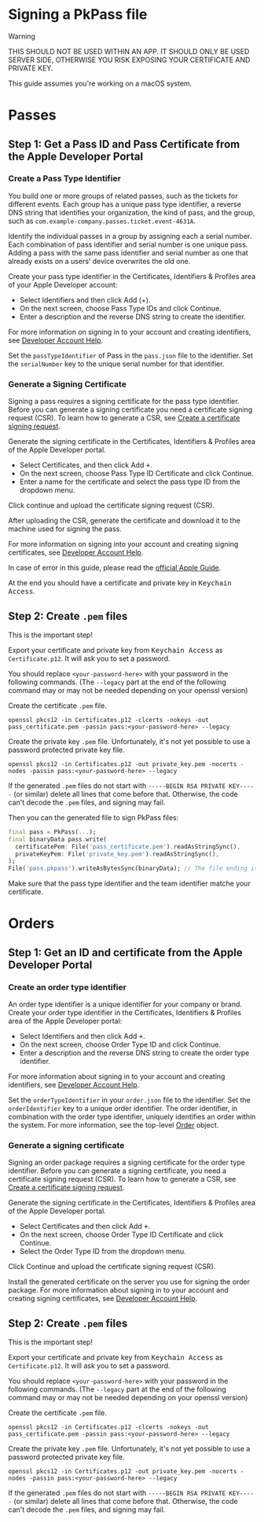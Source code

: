 # Signing a PkPass file

> [!WARNING]
> THIS SHOULD NOT BE USED WITHIN AN APP. 
> IT SHOULD ONLY BE USED SERVER SIDE, OTHERWISE YOU RISK EXPOSING YOUR CERTIFICATE AND PRIVATE KEY.

This guide assumes you're working on a macOS system.

# Passes

## Step 1: Get a Pass ID and Pass Certificate from the Apple Developer Portal

### Create a Pass Type Identifier
You build one or more groups of related passes, such as the tickets for different events. Each group has a unique pass type identifier, a reverse DNS string that identifies your organization, the kind of pass, and the group, such as `com.example-company.passes.ticket.event-4631A`.

Identify the individual passes in a group by assigning each a serial number. Each combination of pass identifier and serial number is one unique pass. Adding a pass with the same pass identifier and serial number as one that already exists on a users’ device overwrites the old one.

Create your pass type identifier in the Certificates, Identifiers & Profiles area of your Apple Developer account:

- Select Identifiers and then click Add (+).
- On the next screen, choose Pass Type IDs and click Continue.
- Enter a description and the reverse DNS string to create the identifier.

For more information on signing in to your account and creating identifiers, see [Developer Account Help](https://developer.apple.com/help/account/).

Set the `passTypeIdentifier` of Pass in the `pass.json` file to the identifier. Set the `serialNumber` key to the unique serial number for that identifier.

### Generate a Signing Certificate
Signing a pass requires a signing certificate for the pass type identifier. Before you can generate a signing certificate you need a certificate signing request (CSR). To learn how to generate a CSR, see [Create a certificate signing request](https://developer.apple.com/help/account/create-certificates/create-a-certificate-signing-request).

Generate the signing certificate in the Certificates, Identifiers & Profiles area of the Apple Developer portal.

- Select Certificates, and then click Add <kbd>+</kbd>.
- On the next screen, choose Pass Type ID Certificate and click Continue.
- Enter a name for the certificate and select the pass type ID from the dropdown menu.

Click continue and upload the certificate signing request (CSR).

After uploading the CSR, generate the certificate and download it to the machine used for signing the pass.

For more information on signing into your account and creating signing certificates, see [Developer Account Help](https://developer.apple.com/help/account/).

In case of error in this guide, please read the [official Apple Guide](https://developer.apple.com/documentation/walletpasses/building-a-pass).

At the end you should have a certificate and private key in <kbd>Keychain Access</kbd>.

## Step 2: Create `.pem` files

This is the important step!

Export your certificate and private key from <kbd>Keychain Access</kbd> as `Certificate.p12`. It will ask you to set a password.

You should replace `<your-password-here>` with your password in the following commands.
(The `--legacy` part at the end of the following command may or may not be needed depending on your openssl version)

Create the certificate `.pem` file.
```shell
openssl pkcs12 -in Certificates.p12 -clcerts -nokeys -out pass_certificate.pem -passin pass:<your-password-here> --legacy
```

Create the private key `.pem` file. Unfortunately, it's not yet possible to use a password protected private key file.
```shell
openssl pkcs12 -in Certificates.p12 -out private_key.pem -nocerts -nodes -passin pass:<your-password-here> --legacy
```

If the generated `.pem` files do not start with `-----BEGIN RSA PRIVATE KEY-----` (or similar) delete all lines that come before that.
Otherwise, the code can't decode the `.pem` files, and signing may fail.

Then you can the generated file to sign PkPass files:

```dart
final pass = PkPass(...);
final binaryData pass.write(
  certificatePem: File('pass_certificate.pem').readAsStringSync(),
  privateKeyPem: File('private_key.pem').readAsStringSync(),
);
File('pass.pkpass').writeAsBytesSync(binaryData); // The file ending is important
```

Make sure that the pass type identifier and the team identifier matche your certificate.

# Orders

## Step 1: Get an ID and certificate from the Apple Developer Portal

### Create an order type identifier
An order type identifier is a unique identifier for your company or brand. Create your order type identifier in the Certificates, Identifiers & Profiles area of the Apple Developer portal:

- Select Identifiers and then click Add <kbd>+</kbd>.
- On the next screen, choose Order Type ID and click Continue.
- Enter a description and the reverse DNS string to create the order type identifier.

For more information about signing in to your account and creating identifiers, see [Developer Account Help](https://help.apple.com/developer-account/).

Set the `orderTypeIdentifier` in your `order.json` file to the identifier. Set the `orderIdentifier` key to a unique order identifier. The order identifier, in combination with the order type identifier, uniquely identifies an order within the system. For more information, see the top-level [Order](https://developer.apple.com/documentation/walletorders/order) object.

### Generate a signing certificate
Signing an order package requires a signing certificate for the order type identifier. Before you can generate a signing certificate, you need a certificate signing request (CSR). To learn how to generate a CSR, see [Create a certificate signing request](https://help.apple.com/developer-account/#/devbfa00fef7).

Generate the signing certificate in the Certificates, Identifiers & Profiles area of the Apple Developer portal.

- Select Certificates and then click Add <kbd>+</kbd>.
- On the next screen, choose Order Type ID Certificate and click Continue.
- Select the Order Type ID from the dropdown menu.

Click Continue and upload the certificate signing request (CSR).

Install the generated certificate on the server you use for signing the order package. For more information about signing in to your account and creating signing certificates, see [Developer Account Help](https://help.apple.com/developer-account/).

## Step 2: Create `.pem` files

This is the important step!

Export your certificate and private key from <kbd>Keychain Access</kbd> as `Certificate.p12`. It will ask you to set a password.

You should replace `<your-password-here>` with your password in the following commands.
(The `--legacy` part at the end of the following command may or may not be needed depending on your openssl version)

Create the certificate `.pem` file.
```shell
openssl pkcs12 -in Certificates.p12 -clcerts -nokeys -out pass_certificate.pem -passin pass:<your-password-here> --legacy
```

Create the private key `.pem` file. Unfortunately, it's not yet possible to use a password protected private key file.
```shell
openssl pkcs12 -in Certificates.p12 -out private_key.pem -nocerts -nodes -passin pass:<your-password-here> --legacy
```

If the generated `.pem` files do not start with `-----BEGIN RSA PRIVATE KEY-----` (or similar) delete all lines that come before that.
Otherwise, the code can't decode the `.pem` files, and signing may fail.
